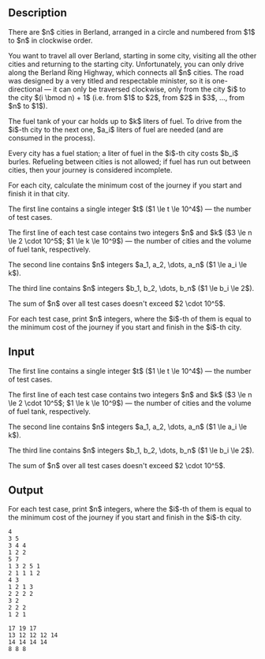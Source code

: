 ## Description

<div><p>There are $n$ cities in Berland, arranged in a circle and numbered from $1$ to $n$ in clockwise order.</p><p>You want to travel all over Berland, starting in some city, visiting all the other cities and returning to the starting city. Unfortunately, you can only drive along the Berland Ring Highway, which connects all $n$ cities. The road was designed by a very titled and respectable minister, so it is one-directional&nbsp;— it can only be traversed clockwise, only from the city $i$ to the city $(i \bmod n) + 1$ (i.e. from $1$ to $2$, from $2$ in $3$, ..., from $n$ to $1$).</p><p>The fuel tank of your car holds up to $k$ liters of fuel. To drive from the $i$-th city to the next one, $a_i$ liters of fuel are needed (and are consumed in the process).</p><p>Every city has a fuel station; a liter of fuel in the $i$-th city costs $b_i$ burles. Refueling between cities is not allowed; if fuel has run out between cities, then your journey is considered incomplete.</p><p>For each city, calculate the minimum cost of the journey if you start and finish it in that city.</p></div><div class="input-specification"><p>The first line contains a single integer $t$ ($1 \le t \le 10^4$)&nbsp;— the number of test cases.</p><p>The first line of each test case contains two integers $n$ and $k$ ($3 \le n \le 2 \cdot 10^5$; $1 \le k \le 10^9$)&nbsp;— the number of cities and the volume of fuel tank, respectively.</p><p>The second line contains $n$ integers $a_1, a_2, \dots, a_n$ ($1 \le a_i \le k$).</p><p>The third line contains $n$ integers $b_1, b_2, \dots, b_n$ ($1 \le b_i \le 2$).</p><p>The sum of $n$ over all test cases doesn't exceed $2 \cdot 10^5$.</p></div><div class="output-specification"><p>For each test case, print $n$ integers, where the $i$-th of them is equal to the minimum cost of the journey if you start and finish in the $i$-th city.</p></div>

## Input

<p>The first line contains a single integer $t$ ($1 \le t \le 10^4$)&nbsp;— the number of test cases.</p><p>The first line of each test case contains two integers $n$ and $k$ ($3 \le n \le 2 \cdot 10^5$; $1 \le k \le 10^9$)&nbsp;— the number of cities and the volume of fuel tank, respectively.</p><p>The second line contains $n$ integers $a_1, a_2, \dots, a_n$ ($1 \le a_i \le k$).</p><p>The third line contains $n$ integers $b_1, b_2, \dots, b_n$ ($1 \le b_i \le 2$).</p><p>The sum of $n$ over all test cases doesn't exceed $2 \cdot 10^5$.</p>

## Output

<p>For each test case, print $n$ integers, where the $i$-th of them is equal to the minimum cost of the journey if you start and finish in the $i$-th city.</p>





```input1|2,3,4,8,9,10
4
3 5
3 4 4
1 2 2
5 7
1 3 2 5 1
2 1 1 1 2
4 3
1 2 1 3
2 2 2 2
3 2
2 2 2
1 2 1
```




```output1
17 19 17 
13 12 12 12 14 
14 14 14 14 
8 8 8
```


